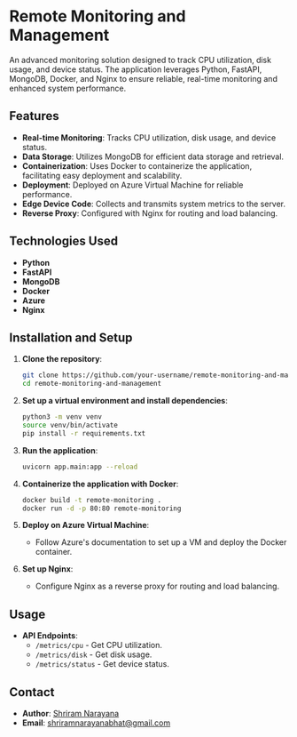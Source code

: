 # Remote Monitoring and Management

An advanced monitoring solution designed to track CPU utilization, disk usage, and device status. The application leverages Python, FastAPI, MongoDB, Docker, and Nginx to ensure reliable, real-time monitoring and enhanced system performance.

## Features

- **Real-time Monitoring**: Tracks CPU utilization, disk usage, and device status.
- **Data Storage**: Utilizes MongoDB for efficient data storage and retrieval.
- **Containerization**: Uses Docker to containerize the application, facilitating easy deployment and scalability.
- **Deployment**: Deployed on Azure Virtual Machine for reliable performance.
- **Edge Device Code**: Collects and transmits system metrics to the server.
- **Reverse Proxy**: Configured with Nginx for routing and load balancing.

## Technologies Used

- **Python**
- **FastAPI**
- **MongoDB**
- **Docker**
- **Azure**
- **Nginx**

## Installation and Setup

1. **Clone the repository**:
    ```sh
    git clone https://github.com/your-username/remote-monitoring-and-management.git
    cd remote-monitoring-and-management
    ```

2. **Set up a virtual environment and install dependencies**:
    ```sh
    python3 -m venv venv
    source venv/bin/activate
    pip install -r requirements.txt
    ```

3. **Run the application**:
    ```sh
    uvicorn app.main:app --reload
    ```

4. **Containerize the application with Docker**:
    ```sh
    docker build -t remote-monitoring .
    docker run -d -p 80:80 remote-monitoring
    ```

5. **Deploy on Azure Virtual Machine**:
    - Follow Azure's documentation to set up a VM and deploy the Docker container.

6. **Set up Nginx**:
    - Configure Nginx as a reverse proxy for routing and load balancing.

## Usage

- **API Endpoints**:
    - `/metrics/cpu` - Get CPU utilization.
    - `/metrics/disk` - Get disk usage.
    - `/metrics/status` - Get device status.

## Contact

- **Author**: [Shriram Narayana](https://github.com/Shr1ramN)
- **Email**: shriramnarayanabhat@gmail.com

